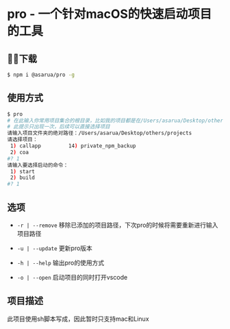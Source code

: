 # pro - 一个针对macOS的快速启动项目的工具

## 下载

```bash
$ npm i @asarua/pro -g
```

## 使用方式

```bash
$ pro
# 在此输入你常用项目集合的根目录，比如我的项目都是在/Users/asarua/Desktop/others/projects目录下，此时我只需要将此目录复制到此即可
# 此提示只出现一次，后续可以直接选择项目
请输入项目文件夹的绝对路径：/Users/asarua/Desktop/others/projects
请选择项目：
 1) callapp		    14) private_npm_backup
 2) coa
#? 1
请输入要选择启动的命令：
 1) start
 2) build
#? 1

```

## 选项

- `-r | --remove` 移除已添加的项目路径，下次pro的时候将需要重新进行输入项目路径

- `-u | --update` 更新pro版本

- `-h | --help` 输出pro的使用方式

- `-o | --open` 启动项目的同时打开vscode

## 项目描述

此项目使用sh脚本写成，因此暂时只支持mac和Linux
